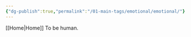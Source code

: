 ```yaml
---
{"dg-publish":true,"permalink":"/01-main-tags/emotional/emotional/"}
---
```


[[Home\|Home]]
To be human.
